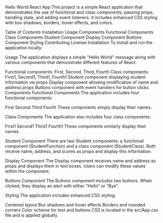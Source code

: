 Hello World React App
This project is a simple React application that demonstrates the use of functional and class components, passing props, handling state, and adding event listeners. It includes enhanced CSS styling with box shadows, borders, hover effects, and colors.

Table of Contents
Installation
Usage
Components
Functional Components
Class Components
Student Component
Display Component
Buttons Component
Styling
Contributing
License
Installation
To install and run the application locally:



Usage
The application displays a simple "Hello World" message along with various components that demonstrate different features of React:

Functional components: First, Second, Third, Fourth
Class components: First1, Second1, Third1, Fourth1
Student component displaying student information via props
Display component allowing modification of name and address props
Buttons component with event handlers for button clicks
Components
Functional Components
The application includes four functional components:

First
Second
Third
Fourth
These components simply display their names.

Class Components
The application also includes four class components:

First1
Second1
Third1
Fourth1
These components similarly display their names.

Student Component
There are two Student components: a functional component (StudentFunction) and a class component (StudentClass). Both receive name, address, and scores as props and display this information.

Display Component
The Display component receives name and address as props and displays them in text boxes. Users can modify these values within the component.

Buttons Component
The Buttons component includes two buttons. When clicked, they display an alert with either "Hello" or "Bye".

Styling
The application includes enhanced CSS styling:

Centered layout
Box shadows and hover effects
Borders and rounded corners
Color scheme for text and buttons
CSS is located in the src/App.css file and is applied globally.
